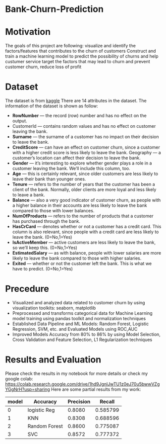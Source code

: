 # Bank-Churn-Prediction
# Motivation
The goals of this project are following:
visualize and identify the factors/features that contributes to the churn of customers
Construct and train a machine learning model to predict the possibility of churns and help custumer service target the factors that may lead to churn and prevent customer churn, reduce loss of profit

# Dataset
The dataset is from [kaggle](https://www.kaggle.com/adammaus/predicting-churn-for-bank-customers)
There are 14 attributes in the dataset. The information of the dataset is shown as follow:
+ **RowNumber** — the record (row) number and has no effect on the output.
+ CustomerId — contains random values and has no effect on customer leaving the bank.
+ **Surname** — the surname of a customer has no impact on their decision to leave the bank.
+ **CreditScore** — can have an effect on customer churn, since a customer with a higher credit score is less likely to leave the bank.
Geography — a customer’s location can affect their decision to leave the bank. 
+ **Gender** — it’s interesting to explore whether gender plays a role in a customer leaving the bank. We’ll include this column, too.
+ **Age** — this is certainly relevant, since older customers are less likely to leave their bank than younger ones.
+ **Tenure** — refers to the number of years that the customer has been a client of the bank. Normally, older clients are more loyal and less likely to leave a bank.
+ **Balance** — also a very good indicator of customer churn, as people with a higher balance in their accounts are less likely to leave the bank compared to those with lower balances.
+ **NumOfProducts** — refers to the number of products that a customer has purchased through the bank.
+ **HasCrCard** — denotes whether or not a customer has a credit card. This column is also relevant, since people with a credit card are less likely to leave the bank. (0=No,1=Yes)
+ **IsActiveMember** — active customers are less likely to leave the bank, so we’ll keep this. (0=No,1=Yes)
+ **EstimatedSalary** — as with balance, people with lower salaries are more likely to leave the bank compared to those with higher salaries.
+ **Exited** — whether or not the customer left the bank. This is what we have to predict. (0=No,1=Yes)

# Precedure
+	Visualized and analyzed data related to customer churn by using visualization toolkits: seaborn, matplotlib
+	Preprocessed and transforms categorical data for Machine Learning model training using pandas toolkit and normalization techniques
+	Established Data Pipeline and ML Models: Random Forest, Logistic Regression, SVM, etc. and Evaluated Models using ROC,AUC 
+	Improved Models Accuracy from 80% to 86% by using Model Selection, Cross Validation and Feature Selection,  L1 Regularization techniques


# Results and Evaluation
Please check the results in my notebook for more details  or check my google colab: https://colab.research.google.com/drive/1hd9JgnlJwTU1z0eJ70u5bwwVZgYGgNrH?usp=sharing
Here are some partial results from my work:

|model| Accuracy|	Precision	|Recall|
| - | - | - |  - |
|0|	logistic Reg|	0.8080|	0.585799|	0.194499|
|1|	KNN|	0.8308|	0.688596|	0.308448|
|2|	Random Forest|	0.8600|	0.775087|	0.440079|
|3|	SVC|	0.8572|	0.777372|	0.418468|
